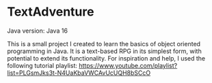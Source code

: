 # TextAdventure
 
Java version: Java 16

This is a small project I created to learn the basics of object oriented programming in Java. It is a text-based RPG in its simplest form, with potential to extend its functionality. 
For inspiration and help, I used the following tutorial playlist: https://www.youtube.com/playlist?list=PLGsmJks3t-N4UaKbaVWCAvUcUQH8bSCcO
